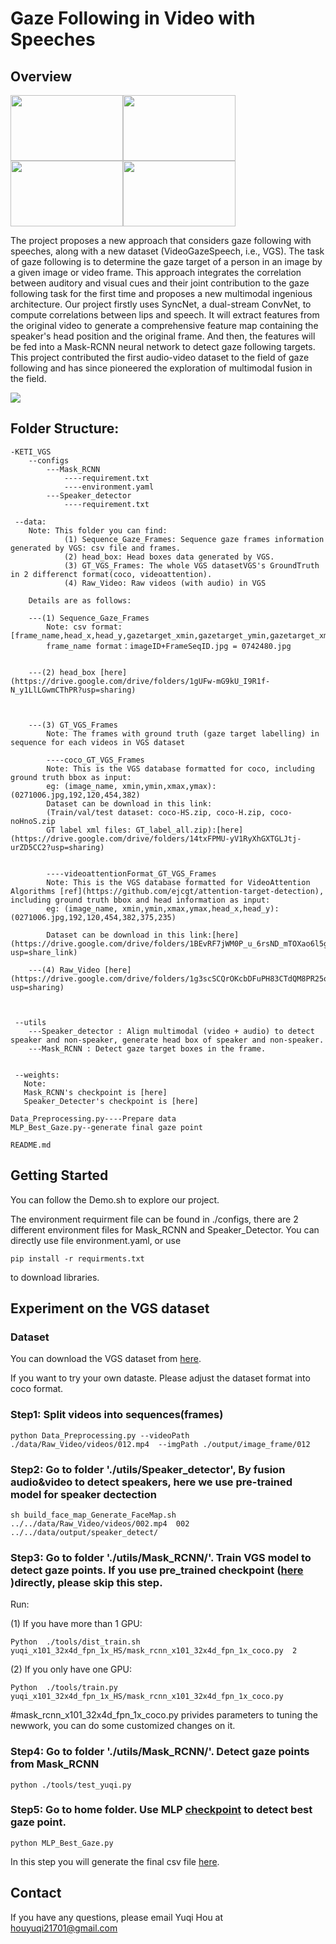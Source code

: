 # Gaze Following in Video with Speeches


## Overview
<img src="data/0124.gif" width="180" height="105"><img src="data/0121.gif" width="180" height="105"><img src="data/0123.gif" width="180" height="105"><img src="data/0122.gif" width="180" height="105">



The project proposes a new approach that considers gaze following with speeches, along with a new dataset (VideoGazeSpeech, i.e., VGS). The task of gaze following is to determine the gaze target of a person in an image by a given image or video frame. This approach integrates the correlation between auditory and visual cues and their joint contribution to the gaze following task for the first time and proposes a new multimodal ingenious architecture. Our project firstly uses SyncNet, a dual-stream ConvNet, to compute correlations between lips and speech. It will extract features from the original video to generate a comprehensive feature map containing the speaker's head position and the original frame. And then, the features will be fed into a Mask-RCNN neural network to detect gaze following targets. This project contributed the first audio-video dataset to the field of gaze following and has since pioneered the exploration of multimodal fusion in the field.

![](data/mmgaze.png)

## Folder Structure:
```
-KETI_VGS
    --configs
        ---Mask_RCNN
            ----requirement.txt
            ----environment.yaml
        ---Speaker_detector
            ----requirement.txt

 --data:
    Note: This folder you can find:
            (1) Sequence_Gaze_Frames: Sequence gaze frames information generated by VGS: csv file and frames. 
            (2) head_box: Head boxes data generated by VGS. 
            (3) GT_VGS_Frames: The whole VGS datasetVGS's GroundTruth in 2 differenct format(coco, videoattention).
            (4) Raw_Video: Raw videos (with audio) in VGS

    Details are as follows:

    ---(1) Sequence_Gaze_Frames
        Note: csv format:  [frame_name,head_x,head_y,gazetarget_xmin,gazetarget_ymin,gazetarget_xmax,gazetarget_ymax]
        frame_name format：imageID+FrameSeqID.jpg = 0742480.jpg


    ---(2) head_box [here](https://drive.google.com/drive/folders/1gUFw-mG9kU_I9R1f-N_y1LlLGwmCThPR?usp=sharing)



    ---(3) GT_VGS_Frames
        Note: The frames with ground truth (gaze target labelling) in sequence for each videos in VGS dataset

        ----coco_GT_VGS_Frames
        Note: This is the VGS database formatted for coco, including ground truth bbox as input:
        eg: (image_name, xmin,ymin,xmax,ymax): (0271006.jpg,192,120,454,382)
        Dataset can be download in this link: 
        (Train/val/test dataset: coco-HS.zip, coco-H.zip, coco-noHnoS.zip
        GT label xml files: GT_label_all.zip):[here](https://drive.google.com/drive/folders/14txFPMU-yV1RyXhGXTGLJtj-urZD5CC2?usp=sharing)
        
        
        ----videoattentionFormat_GT_VGS_Frames
        Note: This is the VGS database formatted for VideoAttention Algorithms [ref](https://github.com/ejcgt/attention-target-detection), including ground truth bbox and head information as input: 
        eg: (image_name, xmin,ymin,xmax,ymax,head_x,head_y): (0271006.jpg,192,120,454,382,375,235)

        Dataset can be download in this link:[here](https://drive.google.com/drive/folders/1BEvRF7jWM0P_u_6rsND_mTOXao6l5gZ3?usp=share_link)

    ---(4) Raw_Video [here](https://drive.google.com/drive/folders/1g3scSCQrOKcbDFuPH83CTdQM8PR25o3o?usp=sharing)



 --utils
    ---Speaker_detector : Align multimodal (video + audio) to detect speaker and non-speaker, generate head box of speaker and non-speaker.
    ---Mask_RCNN : Detect gaze target boxes in the frame.
    

 --weights:
   Note: 
   Mask_RCNN's checkpoint is [here]
   Speaker_Detecter's checkpoint is [here]

Data_Preprocessing.py----Prepare data
MLP_Best_Gaze.py--generate final gaze point

README.md
```


## Getting Started
You can follow the Demo.sh to explore our project.

The environment requirment file can be found in ./configs, there are 2 different environment files for Mask_RCNN and Speaker_Detector. You can directly use file environment.yaml, or use 
```
pip install -r requirments.txt 
```
to download libraries.


## Experiment on the VGS dataset
### Dataset
You can download the VGS dataset from [here](https://drive.google.com/drive/folders/1RJT34bpPtuXwKwohcpVjZ8jOf8XKUXK1?usp=sharing).

If you want to try your own dataste. Please adjust the dataset format into coco format.

### Step1: Split videos into sequences(frames)
```
python Data_Preprocessing.py --videoPath ./data/Raw_Video/videos/012.mp4  --imgPath ./output/image_frame/012
```

### Step2: Go to folder './utils/Speaker_detector', By fusion audio&video to detect speakers, here we use pre-trained model for speaker dectection

```
sh build_face_map_Generate_FaceMap.sh ../../data/Raw_Video/videos/002.mp4  002 ../../data/output/speaker_detect/
```

### Step3: Go to folder './utils/Mask_RCNN/'. Train VGS model to detect gaze points. If you use pre_trained checkpoint ([here](https://drive.google.com/drive/folders/1gcACzyd_8tXTU4HsVNFLyC0_ZBCd7iwm?usp=sharing) )directly, please skip this step.

Run:

(1) If you have more than 1 GPU:
```
Python  ./tools/dist_train.sh yuqi_x101_32x4d_fpn_1x_HS/mask_rcnn_x101_32x4d_fpn_1x_coco.py  2
```

(2) If you only have one GPU:
```
Python  ./tools/train.py yuqi_x101_32x4d_fpn_1x_HS/mask_rcnn_x101_32x4d_fpn_1x_coco.py
```

#mask_rcnn_x101_32x4d_fpn_1x_coco.py privides parameters to tuning the newwork, you can do some customized changes on it.


### Step4: Go to folder './utils/Mask_RCNN/'. Detect gaze points from Mask_RCNN
```
python ./tools/test_yuqi.py
```

### Step5: Go to home folder. Use MLP [checkpoint]() to detect best gaze point.

```
python MLP_Best_Gaze.py
```

In this step you will generate the final csv file [here](https://drive.google.com/file/d/1JBDwW9fbwGz-gl2hzAI9voNz3PR9Rf0T/view?usp=sharing).


## Contact
If you have any questions, please email Yuqi Hou at houyuqi21701@gmail.com
